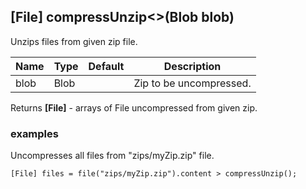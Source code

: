 ## [File] compressUnzip<>(Blob blob)

Unzips files from given zip file.

| Name | Type | Default | Description             |
|------|------|---------|-------------------------|
| blob | Blob |         | Zip to be uncompressed. |

Returns __[File]__ - arrays of File uncompressed from given zip.

### examples
Uncompresses all files from "zips/myZip.zip" file.

```
[File] files = file("zips/myZip.zip").content > compressUnzip();
```
